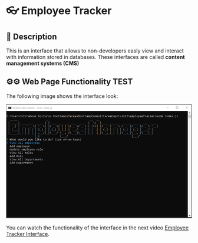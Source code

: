 #  👓 Employee Tracker

## 📄 Description

This is an interface that allows to non-developers easly view and interact with information stored in databases. These interfaces are called **content management systems (CMS)**

## ⚙⚙ Web Page Functionality TEST

The following image shows the interface look:

![Employee Tracker interface](./images/menuEmployeeTracker.png)

You can watch the functionality of the interface in the next video [Employee Tracker Interface](https://youtu.be/XPmssXGg2cI).
